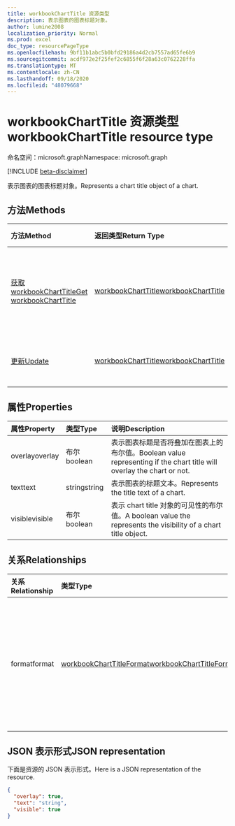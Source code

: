 ```yaml
---
title: workbookChartTitle 资源类型
description: 表示图表的图表标题对象。
author: lumine2008
localization_priority: Normal
ms.prod: excel
doc_type: resourcePageType
ms.openlocfilehash: 9bf11b1abc5b0bfd29186a4d2cb7557ad65fe6b9
ms.sourcegitcommit: acdf972e2f25fef2c6855f6f28a63c0762228ffa
ms.translationtype: MT
ms.contentlocale: zh-CN
ms.lasthandoff: 09/18/2020
ms.locfileid: "48079668"
---
```

# <a name="workbookcharttitle-resource-type"></a><span data-ttu-id="7b561-103">workbookChartTitle 资源类型</span><span class="sxs-lookup"><span data-stu-id="7b561-103">workbookChartTitle resource type</span></span>

<span data-ttu-id="7b561-104">命名空间：microsoft.graph</span><span class="sxs-lookup"><span data-stu-id="7b561-104">Namespace: microsoft.graph</span></span>

[!INCLUDE [beta-disclaimer](../../includes/beta-disclaimer.md)]

<span data-ttu-id="7b561-105">表示图表的图表标题对象。</span><span class="sxs-lookup"><span data-stu-id="7b561-105">Represents a chart title object of a chart.</span></span>


## <a name="methods"></a><span data-ttu-id="7b561-106">方法</span><span class="sxs-lookup"><span data-stu-id="7b561-106">Methods</span></span>

| <span data-ttu-id="7b561-107">方法</span><span class="sxs-lookup"><span data-stu-id="7b561-107">Method</span></span>           | <span data-ttu-id="7b561-108">返回类型</span><span class="sxs-lookup"><span data-stu-id="7b561-108">Return Type</span></span>    |<span data-ttu-id="7b561-109">说明</span><span class="sxs-lookup"><span data-stu-id="7b561-109">Description</span></span>|
|:---------------|:--------|:----------|
|[<span data-ttu-id="7b561-110">获取 workbookChartTitle</span><span class="sxs-lookup"><span data-stu-id="7b561-110">Get workbookChartTitle</span></span>](../api/charttitle-get.md) | [<span data-ttu-id="7b561-111">workbookChartTitle</span><span class="sxs-lookup"><span data-stu-id="7b561-111">workbookChartTitle</span></span>](workbookcharttitle.md) |<span data-ttu-id="7b561-112">读取 chartTitle 对象的属性和关系。</span><span class="sxs-lookup"><span data-stu-id="7b561-112">Read properties and relationships of chartTitle object.</span></span>|
|[<span data-ttu-id="7b561-113">更新</span><span class="sxs-lookup"><span data-stu-id="7b561-113">Update</span></span>](../api/charttitle-update.md) | [<span data-ttu-id="7b561-114">workbookChartTitle</span><span class="sxs-lookup"><span data-stu-id="7b561-114">workbookChartTitle</span></span>](workbookcharttitle.md)    |<span data-ttu-id="7b561-115">更新 ChartTitle 对象。</span><span class="sxs-lookup"><span data-stu-id="7b561-115">Update ChartTitle object.</span></span> |

## <a name="properties"></a><span data-ttu-id="7b561-116">属性</span><span class="sxs-lookup"><span data-stu-id="7b561-116">Properties</span></span>
| <span data-ttu-id="7b561-117">属性</span><span class="sxs-lookup"><span data-stu-id="7b561-117">Property</span></span>     | <span data-ttu-id="7b561-118">类型</span><span class="sxs-lookup"><span data-stu-id="7b561-118">Type</span></span>   |<span data-ttu-id="7b561-119">说明</span><span class="sxs-lookup"><span data-stu-id="7b561-119">Description</span></span>|
|:---------------|:--------|:----------|
|<span data-ttu-id="7b561-120">overlay</span><span class="sxs-lookup"><span data-stu-id="7b561-120">overlay</span></span>|<span data-ttu-id="7b561-121">布尔</span><span class="sxs-lookup"><span data-stu-id="7b561-121">boolean</span></span>|<span data-ttu-id="7b561-122">表示图表标题是否将叠加在图表上的布尔值。</span><span class="sxs-lookup"><span data-stu-id="7b561-122">Boolean value representing if the chart title will overlay the chart or not.</span></span>|
|<span data-ttu-id="7b561-123">text</span><span class="sxs-lookup"><span data-stu-id="7b561-123">text</span></span>|<span data-ttu-id="7b561-124">string</span><span class="sxs-lookup"><span data-stu-id="7b561-124">string</span></span>|<span data-ttu-id="7b561-125">表示图表的标题文本。</span><span class="sxs-lookup"><span data-stu-id="7b561-125">Represents the title text of a chart.</span></span>|
|<span data-ttu-id="7b561-126">visible</span><span class="sxs-lookup"><span data-stu-id="7b561-126">visible</span></span>|<span data-ttu-id="7b561-127">布尔</span><span class="sxs-lookup"><span data-stu-id="7b561-127">boolean</span></span>|<span data-ttu-id="7b561-128">表示 chart title 对象的可见性的布尔值。</span><span class="sxs-lookup"><span data-stu-id="7b561-128">A boolean value the represents the visibility of a chart title object.</span></span>|

## <a name="relationships"></a><span data-ttu-id="7b561-129">关系</span><span class="sxs-lookup"><span data-stu-id="7b561-129">Relationships</span></span>
| <span data-ttu-id="7b561-130">关系</span><span class="sxs-lookup"><span data-stu-id="7b561-130">Relationship</span></span> | <span data-ttu-id="7b561-131">类型</span><span class="sxs-lookup"><span data-stu-id="7b561-131">Type</span></span>   |<span data-ttu-id="7b561-132">说明</span><span class="sxs-lookup"><span data-stu-id="7b561-132">Description</span></span>|
|:---------------|:--------|:----------|
|<span data-ttu-id="7b561-133">format</span><span class="sxs-lookup"><span data-stu-id="7b561-133">format</span></span>|[<span data-ttu-id="7b561-134">workbookChartTitleFormat</span><span class="sxs-lookup"><span data-stu-id="7b561-134">workbookChartTitleFormat</span></span>](workbookcharttitleformat.md)|<span data-ttu-id="7b561-135">表示图表标题的格式，包括填充和字体格式。</span><span class="sxs-lookup"><span data-stu-id="7b561-135">Represents the formatting of a chart title, which includes fill and font formatting.</span></span> <span data-ttu-id="7b561-136">只读。</span><span class="sxs-lookup"><span data-stu-id="7b561-136">Read-only.</span></span>|

## <a name="json-representation"></a><span data-ttu-id="7b561-137">JSON 表示形式</span><span class="sxs-lookup"><span data-stu-id="7b561-137">JSON representation</span></span>

<span data-ttu-id="7b561-138">下面是资源的 JSON 表示形式。</span><span class="sxs-lookup"><span data-stu-id="7b561-138">Here is a JSON representation of the resource.</span></span>

<!-- {
  "blockType": "resource",
  "baseType": "microsoft.graph.entity",
  "optionalProperties": [

  ],
  "@odata.type": "microsoft.graph.workbookChartTitle"
}-->

```json
{
  "overlay": true,
  "text": "string",
  "visible": true
}

```

<!-- uuid: 8fcb5dbc-d5aa-4681-8e31-b001d5168d79
2015-10-25 14:57:30 UTC -->
<!--
{
  "type": "#page.annotation",
  "description": "ChartTitle resource",
  "keywords": "",
  "section": "documentation",
  "tocPath": "",
  "suppressions": []
}
-->


